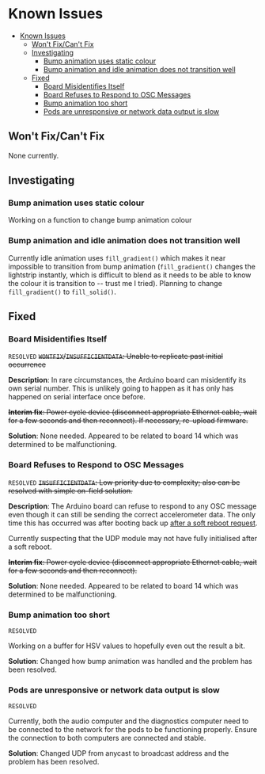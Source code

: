 # Known Issues

- [Known Issues](#known-issues)
  - [Won't Fix/Can't Fix](#wont-fixcant-fix)
  - [Investigating](#investigating)
    - [Bump animation uses static colour](#bump-animation-uses-static-colour)
    - [Bump animation and idle animation does not transition well](#bump-animation-and-idle-animation-does-not-transition-well)
  - [Fixed](#fixed)
    - [Board Misidentifies Itself](#board-misidentifies-itself)
    - [Board Refuses to Respond to OSC Messages](#board-refuses-to-respond-to-osc-messages)
    - [Bump animation too short](#bump-animation-too-short)
    - [Pods are unresponsive or network data output is slow](#pods-are-unresponsive-or-network-data-output-is-slow)

## Won't Fix/Can't Fix

None currently.

## Investigating

### Bump animation uses static colour

Working on a function to change bump animation colour

### Bump animation and idle animation does not transition well

Currently idle animation uses `fill_gradient()` which makes it near impossible to transition from bump animation (`fill_gradient()` changes the lightstrip instantly, which is difficult to blend as it needs to be able to know the colour it is transition to -- trust me I tried). Planning to change `fill_gradient()` to `fill_solid()`.

## Fixed

### Board Misidentifies Itself

`RESOLVED` ~~`WONTFIX`/`INSUFFICIENTDATA`: Unable to replicate past initial occurrence~~

**Description**: In rare circumstances, the Arduino board can misidentify its own serial number. This is unlikely going to happen as it has only has happened on serial interface once before.

~~**Interim fix**: Power cycle device (disconnect appropriate Ethernet cable, wait for a few seconds and then reconnect). If necessary, re-upload firmware.~~

**Solution**: None needed. Appeared to be related to board 14 which was determined to be malfunctioning.

### Board Refuses to Respond to OSC Messages

`RESOLVED` ~~`INSUFFICIENTDATA`: Low priority due to complexity; also can be resolved with simple on-field solution.~~

**Description**: The Arduino board can refuse to respond to any OSC message even though it can still be sending the correct accelerometer data. The only time this has occurred was after booting back up [after a soft reboot request](OSC_MESSAGES.md#r-reboot).

Currently suspecting that the UDP module may not have fully initialised after a soft reboot.

~~**Interim fix**: Power cycle device (disconnect appropriate Ethernet cable, wait for a few seconds and then reconnect).~~

**Solution**: None needed. Appeared to be related to board 14 which was determined to be malfunctioning.

### Bump animation too short

`RESOLVED`

Working on a buffer for HSV values to hopefully even out the result a bit.

**Solution**: Changed how bump animation was handled and the problem has been resolved.

### Pods are unresponsive or network data output is slow

`RESOLVED`

Currently, both the audio computer and the diagnostics computer need to be connected to the network for the pods to be functioning properly. Ensure the connection to both computers are connected and stable.

**Solution**: Changed UDP from anycast to broadcast address and the problem has been resolved.
